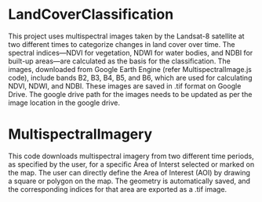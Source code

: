 # LandCoverClassification
This project uses multispectral images taken by the Landsat-8 satellite at two different times to categorize changes in land cover over time. The spectral indices—NDVI for vegetation, NDWI for water bodies, and NDBI for built-up areas—are calculated as the basis for the classification.
The images, downloaded from Google Earth Engine (refer MultispectralImage.js code), include bands B2, B3, B4, B5, and B6, which are used for calculating NDVI, NDWI, and NDBI. These images are saved in .tif format on Google Drive. The google drive path for the images needs to be updated as per the image location in the google drive. 
# MultispectralImagery
This code downloads multispectral imagery from two different time periods, as specified by the user, for a specific Area of Interst selected or marked on the map.
The user can directly define the Area of Interest (AOI) by drawing a square or polygon on the map. The geometry is automatically saved, and the corresponding indices for that area are exported as a .tif image.
